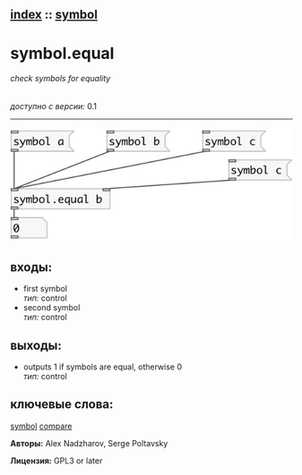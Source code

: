 [index](index.html) :: [symbol](category_symbol.html)
---

# symbol.equal

###### check symbols for equality

*доступно с версии:* 0.1

---




[![example](../examples/img/symbol.equal.jpg)](../examples/pd/symbol.equal.pd)









## входы:

* first symbol<br>
_тип:_ control
* second symbol<br>
_тип:_ control



## выходы:

* outputs 1 if symbols are equal, otherwise 0<br>
_тип:_ control



## ключевые слова:

[symbol](keywords/symbol.html)
[compare](keywords/compare.html)






**Авторы:** Alex Nadzharov, Serge Poltavsky




**Лицензия:** GPL3 or later





